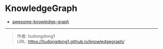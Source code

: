 # KnowledgeGraph


- [awesome-knowledge-graph](https://github.com/husthuke/awesome-knowledge-graph)

---

> 作者: liudongdong1  
> URL: https://liudongdong1.github.io/knowledgegraph/  

